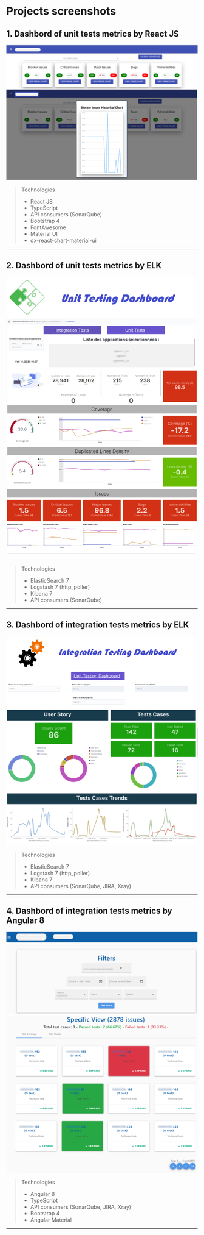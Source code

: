 # Projects screenshots

## 1. Dashbord of unit tests metrics by React JS

![Unit_Test_React!](img/poc.png "Unit Test")

> Technologies
>
> - React JS
> - TypeScript
> - API consumers (SonarQube)
> - Bootstrap 4
> - FontAwesome
> - Material UI
> - dx-react-chart-material-ui

***

## 2. Dashbord of unit tests metrics by ELK

![Unit_Test_ELK!](img/unit_testing_dashboard.png "Unit Test")
![Unit_Test_ELK!](img/test.png "Unit Test")

> Technologies
>
> - ElasticSearch 7
> - Logstash 7 (http_poller)
> - Kibana 7
> - API consumers (SonarQube)

***

## 3. Dashbord of integration tests metrics by ELK

![Integration_Test_ELK!](img/elk_form.png "Integration Test")
![Integration_Test_ELK!](img/elk.png "Integration Test")

> Technologies
>
> - ElasticSearch 7
> - Logstash 7 (http_poller)
> - Kibana 7
> - API consumers (SonarQube, JIRA, Xray)

***

## 4. Dashbord of integration tests metrics by Angular 8

![Integration_Test_Angular!](img/dashboard_form.png "Integration Test")
![Integration_Test_Angular!](img/dashboard.png "Integration Test")

> Technologies
>
> - Angular 8
> - TypeScript
> - API consumers (SonarQube, JIRA, Xray)
> - Bootstrap 4
> - Angular Material

***

